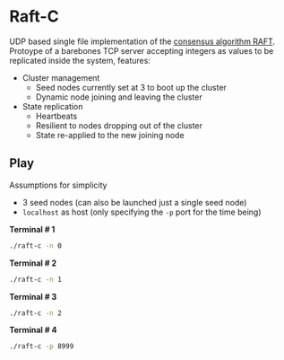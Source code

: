 Raft-C
======

UDP based single file implementation of the [consensus algorithm RAFT](https://raft.github.io/raft.pdf).
Protoype of a barebones TCP server accepting integers as values to be
replicated inside the system, features:

- Cluster management
    - Seed nodes currently set at 3 to boot up the cluster
    - Dynamic node joining and leaving the cluster
- State replication
    - Heartbeats
    - Resilient to nodes dropping out of the cluster
    - State re-applied to the new joining node

## Play

Assumptions for simplicity
- 3 seed nodes (can also be launched just a single seed node)
- `localhost` as host (only specifying the `-p` port for the time being)

**Terminal # 1**

```bash
./raft-c -n 0
```

**Terminal # 2**

```bash
./raft-c -n 1
```

**Terminal # 3**

```bash
./raft-c -n 2
```

**Terminal # 4**

```bash
./raft-c -p 8999
```
